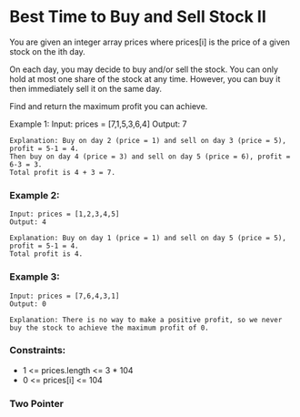 # Best Time to Buy and Sell Stock II
You are given an integer array prices where prices[i] is the price of a given stock on the ith day.

On each day, you may decide to buy and/or sell the stock. You can only hold at most one share of the stock at any time. However, you can buy it then immediately sell it on the same day.

Find and return the maximum profit you can achieve.

 

Example 1:
    Input: prices = [7,1,5,3,6,4]
    Output: 7

    Explanation: Buy on day 2 (price = 1) and sell on day 3 (price = 5), profit = 5-1 = 4.
    Then buy on day 4 (price = 3) and sell on day 5 (price = 6), profit = 6-3 = 3.
    Total profit is 4 + 3 = 7.

### Example 2:
    Input: prices = [1,2,3,4,5]
    Output: 4
    
    Explanation: Buy on day 1 (price = 1) and sell on day 5 (price = 5), profit = 5-1 = 4.
    Total profit is 4.

### Example 3:
    Input: prices = [7,6,4,3,1]
    Output: 0

    Explanation: There is no way to make a positive profit, so we never buy the stock to achieve the maximum profit of 0.
 
### Constraints:
- 1 <= prices.length <= 3 * 104
- 0 <= prices[i] <= 104

### Two Pointer
